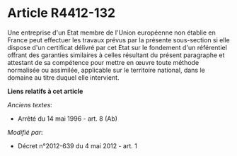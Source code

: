 # Article R4412-132

Une entreprise d'un Etat membre de l'Union européenne non établie en France peut effectuer les travaux prévus par la présente
sous-section si elle dispose d'un certificat délivré par cet Etat sur le fondement d'un référentiel offrant des garanties
similaires à celles résultant du présent paragraphe et attestant de sa compétence pour mettre en œuvre toute méthode
normalisée ou assimilée, applicable sur le territoire national, dans le domaine au titre duquel elle intervient.

**Liens relatifs à cet article**

_Anciens textes_:

  - Arrêté du 14 mai 1996 - art. 8 (Ab)

_Modifié par_:

  - Décret n°2012-639 du 4 mai 2012 - art. 1
